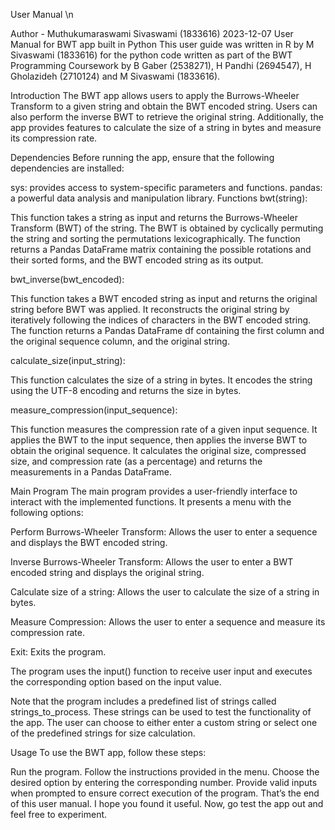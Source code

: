User Manual \n

Author - Muthukumaraswami Sivaswami (1833616)
2023-12-07
User Manual for BWT app built in Python
This user guide was written in R by M Sivaswami (1833616) for the python code written as part of the BWT Programming Coursework by B Gaber (2538271), H Pandhi (2694547), H Gholazideh (2710124) and M Sivaswami (1833616).

Introduction
The BWT app allows users to apply the Burrows-Wheeler Transform to a given string and obtain the BWT encoded string. Users can also perform the inverse BWT to retrieve the original string. Additionally, the app provides features to calculate the size of a string in bytes and measure its compression rate.

Dependencies
Before running the app, ensure that the following dependencies are installed:

sys: provides access to system-specific parameters and functions.
pandas: a powerful data analysis and manipulation library.
Functions
bwt(string):

This function takes a string as input and returns the Burrows-Wheeler Transform (BWT) of the string. The BWT is obtained by cyclically permuting the string and sorting the permutations lexicographically. The function returns a Pandas DataFrame matrix containing the possible rotations and their sorted forms, and the BWT encoded string as its output.

bwt_inverse(bwt_encoded):

This function takes a BWT encoded string as input and returns the original string before BWT was applied. It reconstructs the original string by iteratively following the indices of characters in the BWT encoded string. The function returns a Pandas DataFrame df containing the first column and the original sequence column, and the original string.

calculate_size(input_string):

This function calculates the size of a string in bytes. It encodes the string using the UTF-8 encoding and returns the size in bytes.

measure_compression(input_sequence):

This function measures the compression rate of a given input sequence. It applies the BWT to the input sequence, then applies the inverse BWT to obtain the original sequence. It calculates the original size, compressed size, and compression rate (as a percentage) and returns the measurements in a Pandas DataFrame.

Main Program
The main program provides a user-friendly interface to interact with the implemented functions. It presents a menu with the following options:

Perform Burrows-Wheeler Transform: Allows the user to enter a sequence and displays the BWT encoded string.

Inverse Burrows-Wheeler Transform: Allows the user to enter a BWT encoded string and displays the original string.

Calculate size of a string: Allows the user to calculate the size of a string in bytes.

Measure Compression: Allows the user to enter a sequence and measure its compression rate.

Exit: Exits the program.

The program uses the input() function to receive user input and executes the corresponding option based on the input value.

Note that the program includes a predefined list of strings called strings_to_process. These strings can be used to test the functionality of the app. The user can choose to either enter a custom string or select one of the predefined strings for size calculation.

Usage
To use the BWT app, follow these steps:

Run the program.
Follow the instructions provided in the menu.
Choose the desired option by entering the corresponding number.
Provide valid inputs when prompted to ensure correct execution of the program.
That’s the end of this user manual. I hope you found it useful. Now, go test the app out and feel free to experiment.

